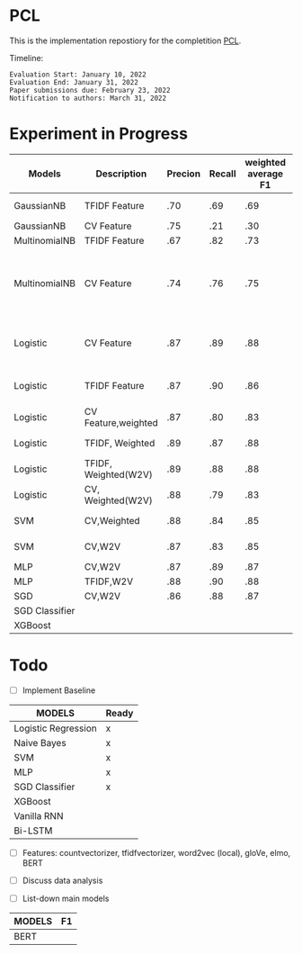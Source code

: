 # PCL

This is the implementation repostiory for the completition [PCL](https://competitions.codalab.org/competitions/34344).

Timeline:

```
Evaluation Start: January 10, 2022
Evaluation End: January 31, 2022
Paper submissions due: February 23, 2022
Notification to authors: March 31, 2022

```
# Experiment in Progress


|Models|Description|Precion|Recall|weighted average F1|Accuracy F1|Remark|
|---|---|---|---|---|---|---|
|GaussianNB|TFIDF Feature|.70|.69|.69|68.7|partial towards class 0|
|GaussianNB|CV Feature|.75|.21|.30|21.4||
|MultinomialNB|TFIDF Feature|.67|.82|.73|81.6|Highly biased|
|MultinomialNB|CV Feature|.74|.76|.75|76.2|1. overall accc,pre,re is stable throughout.2.class 2 doesn,t given any weightage|
|Logistic|CV Feature|.87|.89|.88|89|CM matrix 0,0 value very in comparison to other three value|
|Logistic|TFIDF Feature|.87|.90|.86|90|Confusion matrix unevenly distributed|
|Logistic|CV Feature,weighted|.87|.80|.83|.80|cm well distributed|
|Logistic|TFIDF, Weighted|.89|.87|.88|87| Cm Well distributed
|Logistic|TFIDF, Weighted(W2V)|.89|.88|.88|.88| Cm Well distributed|
|Logistic|CV, Weighted(W2V)|.88|.79|.83|.79| Cm Well distributed|
|SVM|CV,Weighted|.88|.84|.85|84|contribution from both classes|
|SVM|CV,W2V|.87|.83|.85|83| CM well distributed|
|MLP|CV,W2V|.87|.89|.87|89|
|MLP|TFIDF,W2V|.88|.90|.88|90|
|SGD|CV,W2V|.86|.88|.87|88|
|SGD Classifier|||||||
|XGBoost |||||||



# Todo

- [ ] Implement Baseline

|MODELS|Ready|
|---|---|
|Logistic Regression |x|
|Naive Bayes|x|
|SVM |x|
|MLP|x|
|SGD Classifier|x|
|XGBoost ||
|Vanilla RNN ||
|Bi-LSTM ||

- [ ] Features: countvectorizer, tfidfvectorizer, word2vec (local), gloVe, elmo, BERT

- [ ] Discuss data analysis

- [ ] List-down main models  

|MODELS|F1|
|---|---|
|BERT ||
